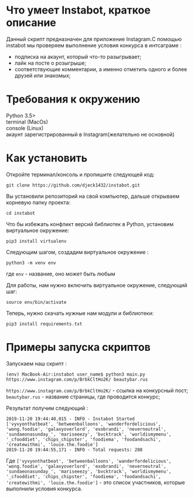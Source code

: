 # Что умеет Instabot, краткое описание 
 Данный скрипт предназначен для приложение Instagram.С помощью instabot мы проверяем выполнение условия конкурса в интсаграме :<br>
<ul>
  <li>подписка на акаунт, который что-то разыгрывает;</li>
  <li>лайк на посте о розыгрыше;</li>
  <li>соответствующие комментарии, а именно отметить одного и более друзей или знакомых;</li>
</ul>

# Требования к окружению
 Python 3.5> <br>
 terminal (MacOs)<br>
 console (Linux) <br>
 акаунт зарегистрированный в Instagram(желательно не основной) 

# Как установить
Откройте терминал/консоль и пропишите следующей код: 

```
git clone https://github.com/djeck1432/instabot.git
```
Вы установили репозиторий на свой компьютер, дальше открываем корневую папку проекта: 
```
cd instabot
```
Что бы избежать конфликт версий библиотек  в Python, установим виртуальное окружение: <br>
```
pip3 install virtualenv
```
Следующим шагом, создадим виртуальное окружение : <br>
```
python3 -m venv env 
```
где ```env``` - название, оно может быть любым <br>

Для работы, нам нужно включить виртуальное окружение, следующий шаг: 

```
source env/bin/activate
```
Теперь, нужно скачать нужные нам модули и библиотеки: 
```
pip3 install requirements.txt
```

# Примеры запуска скриптов
Запускаем наш скрипт :
```
(env) MacBook-Air:instabot user_name$ python3 main.py https://www.instagram.com/p/BrbkCltHo2K/ beautybar.rus
```
```https://www.instagram.com/p/BrbkCltHo2K/``` - ссылка на конкурсный пост; <br>
```beautybar.rus``` - название страницы, где проводится конкурс;

Результат получим следующий : 
```
2019-11-20 19:44:40,015 - INFO - Instabot Started
['vyvyonthatbeat', 'betweenballoons', 'wanderfordelicious', 'wong.foodie', 'galaxyoverlord', 'exobrandi', 'neverneutral', 'sundaeonasunday_', 'mariseeezy', 'bvcktrack', 'worldismymenu', '_cfooddiet', 'chips_chipster', 'foodiema', 'foodandsachi', 'createwithmi', 'louie.the.foodie']
2019-11-20 19:44:55,171 - INFO - Total requests: 208
```
Где ```['vyvyonthatbeat', 'betweenballoons', 'wanderfordelicious', 'wong.foodie', 'galaxyoverlord', 'exobrandi', 'neverneutral', 'sundaeonasunday_', 'mariseeezy', 'bvcktrack', 'worldismymenu', '_cfooddiet', 'chips_chipster', 'foodiema', 'foodandsachi', 'createwithmi', 'louie.the.foodie']``` - это список участников, которые выполнили условия конкурса.






 
  
 
